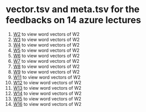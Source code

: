 # vector.tsv and meta.tsv for the feedbacks on 14 azure lectures
1. [W2](https://projector.tensorflow.org/?config=https://raw.githubusercontent.com/sekewei/projector_config/master/azure_lecture/W02_projector_config.json) to view word vectors of W2  
2. [W3](https://projector.tensorflow.org/?config=https://raw.githubusercontent.com/sekewei/projector_config/master/azure_lecture/W03_projector_config.json) to view word vectors of W2  
3. [W4](https://projector.tensorflow.org/?config=https://raw.githubusercontent.com/sekewei/projector_config/master/azure_lecture/W04_projector_config.json) to view word vectors of W2  
4. [W5](https://projector.tensorflow.org/?config=https://raw.githubusercontent.com/sekewei/projector_config/master/azure_lecture/W05_projector_config.json) to view word vectors of W2  
5. [W6](https://projector.tensorflow.org/?config=https://raw.githubusercontent.com/sekewei/projector_config/master/azure_lecture/W06_projector_config.json) to view word vectors of W2  
6. [W7](https://projector.tensorflow.org/?config=https://raw.githubusercontent.com/sekewei/projector_config/master/azure_lecture/W07_projector_config.json) to view word vectors of W2  
7. [W8](https://projector.tensorflow.org/?config=https://raw.githubusercontent.com/sekewei/projector_config/master/azure_lecture/W08_projector_config.json) to view word vectors of W2  
8. [W9](https://projector.tensorflow.org/?config=https://raw.githubusercontent.com/sekewei/projector_config/master/azure_lecture/W09_projector_config.json) to view word vectors of W2  
9. [W11](https://projector.tensorflow.org/?config=https://raw.githubusercontent.com/sekewei/projector_config/master/azure_lecture/W11_projector_config.json) to view word vectors of W2  
10. [W12](https://projector.tensorflow.org/?config=https://raw.githubusercontent.com/sekewei/projector_config/master/azure_lecture/W12_projector_config.json) to view word vectors of W2  
11. [W13](https://projector.tensorflow.org/?config=https://raw.githubusercontent.com/sekewei/projector_config/master/azure_lecture/W13_projector_config.json) to view word vectors of W2  
12. [W14](https://projector.tensorflow.org/?config=https://raw.githubusercontent.com/sekewei/projector_config/master/azure_lecture/W14_projector_config.json) to view word vectors of W2  
13. [W15](https://projector.tensorflow.org/?config=https://raw.githubusercontent.com/sekewei/projector_config/master/azure_lecture/W15_projector_config.json) to view word vectors of W2  
14. [W16](https://projector.tensorflow.org/?config=https://raw.githubusercontent.com/sekewei/projector_config/master/azure_lecture/W16_projector_config.json) to view word vectors of W2  
